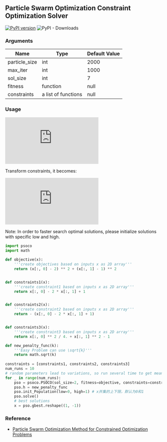 ## Particle Swarm Optimization Constraint Optimization Solver
[![PyPI version](https://badge.fury.io/py/psoco.svg)](https://badge.fury.io/py/psoco)
![PyPI - Downloads](https://img.shields.io/pypi/dm/psoco)
### Arguments
|Name |Type|Default Value|
|-----|----|-------------|
|particle_size|int|2000|
|max_iter|int|1000|
|sol_size|int|7|
|fitness|function|null|
|constraints|a list of functions|null|

### Usage
![equation](https://latex.codecogs.com/svg.latex?%5Cbegin%7Balign*%7D%20%5Cmin%20%5C%20f%28x%29%20%26%3D%20%28x_1%20-%202%29%5E2%20&plus;%20%28x_2%20-%201%29%5E2%20%5C%5C%20s.t.%20%5C%20x_1%20%26%3D%20x_2%20-%201%20%5C%5C%20x_1%5E2/4%26&plus;x_2%5E2-1%20%5Cleq%200%20%5Cend%7Balign*%7D)

Transform constraints, it becomes: 

![equation](https://latex.codecogs.com/svg.latex?%5Cbegin%7Balign*%7D%20%5Cmin%20%5C%20f%28x%29%20%26%3D%20%28x_1%20-%202%29%5E2%20&plus;%20%28x_2%20-%201%29%5E2%20%5C%5C%20s.t.%20%5C%20x_1%20-%20%26x_2%20&plus;%201%20%5Cleq%200%20%5C%5C%20-x_1%20&plus;%20%26x_2%20-%201%20%5Cleq%200%20%5C%5C%20x_1%5E2/4%26&plus;x_2%5E2-1%20%5Cleq%200%20%5Cend%7Balign*%7D)

Note: In order to faster search optimal solutions, please initialize solutions with specific low and high.
```python
import psoco
import math 

def objective(x):
    '''create objectives based on inputs x as 2D array'''
    return (x[:, 0] - 2) ** 2 + (x[:, 1] - 1) ** 2 


def constraints1(x):
    '''create constraint1 based on inputs x as 2D array'''
    return x[:, 0] - 2 * x[:, 1] + 1 


def constraints2(x):
    '''create constraint2 based on inputs x as 2D array'''
    return - (x[:, 0] - 2 * x[:, 1] + 1)


def constraints3(x):
    '''create constraint3 based on inputs x as 2D array'''
    return x[:, 0] ** 2 / 4. + x[:, 1] ** 2 - 1

def new_penalty_func(k):
    '''Easy Problem can use \sqrt{k}'''
    return math.sqrt(k)
    
constraints = [constraints1, constraints2, constraints3]
num_runs = 10
# random parameters lead to variations, so run several time to get mean
for _ in range(num_runs):
    pso = psoco.PSOCO(sol_size=2, fitness=objective, constraints=constraints)
    pso.h = new_penalty_func
    pso.init_Population(low=0, high=1) # x并集的上下限，默认为0和1
    pso.solve()
    # best solutions
    x = pso.gbest.reshape((1, -1))
```
### Reference
* [Particle Swarm Optimization Method for
Constrained Optimization Problems](https://www.cs.cinvestav.mx/~constraint/papers/eisci.pdf)
